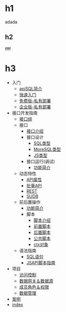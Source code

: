 #  h1
adada
## h2
ffff
# h3
- 入门
  - [apiSQL简介](./010@入门/010@apiSQL简介/readme.md)
  - [快速入门](./010@入门/020@快速入门/readme.md)
  - [免费版-私有部署](./010@入门/030@免费版-私有部署/readme.md)
  - [企业版-私有部署](./010@入门/040@企业版-私有部署/readme.md)
- 接口开发指南
  - [接口组](./020@接口开发指南/010@接口组/readme.md)
  - 接口
    - [接口介绍](./020@接口开发指南/020@接口/010@接口介绍/readme.md)
    - 接口设计
      - [SQL类型](./020@接口开发指南/020@接口/020@接口设计/010@SQL类型/readme.md)
      - [MoreSQL类型](./020@接口开发指南/020@接口/020@接口设计/020@MoreSQL类型/moreSql.md)
      - [JS类型](./020@接口开发指南/020@接口/020@接口设计/030@JS类型/js.md)
    - 接口运行(调试)
      - [功能简介](./020@接口开发指南/020@接口/030@接口运行(调试)/010@功能简介/readme.md)
  - 动态特性
    - [API属性](./020@接口开发指南/030@动态特性/0010@API属性.md)
    - [批量API](./020@接口开发指南/030@动态特性/0020@批量API.md)
    - [REST](./020@接口开发指南/030@动态特性/0030@REST.md)
    - [SUDB](./020@接口开发指南/030@动态特性/0040@SUDB.md)
  - 前后置操作
    - [功能简介](./020@接口开发指南/040@前后置操作/010@功能简介/功能简介.md)
    - 脚本
      - [脚本介绍](./020@接口开发指南/040@前后置操作/020@脚本/0010@脚本介绍.md)
      - [前置脚本](./020@接口开发指南/040@前后置操作/020@脚本/0020@前置脚本.md)
      - [后置脚本](./020@接口开发指南/040@前后置操作/020@脚本/0030@后置脚本.md)
      - [公共脚本](./020@接口开发指南/040@前后置操作/020@脚本/0040@公共脚本.md)
      - [ctx对象](./020@接口开发指南/040@前后置操作/020@脚本/0050@ctx对象.md)
  - 语法指南
    - [SQL语句](./020@接口开发指南/050@语法指南/0010@SQL语句.md)
    - [JSAPI脚本指南](./020@接口开发指南/050@语法指南/0020@JSAPI脚本指南.md)
- 项目
  - [访问控制](./030@项目/0010@访问控制.md)
  - [数据网关＆数据源](./030@项目/0020@数据网关＆数据源.md)
  - [成员角色＆权限](./030@项目/0030@成员角色＆权限.md)
  - [数据管理](./030@项目/0040@数据管理.md)
- [案例](./040@案例/010@apiSQL与HertzBeat(实时监控告警)的零代码实现.md)
- [index](.//index.md)
